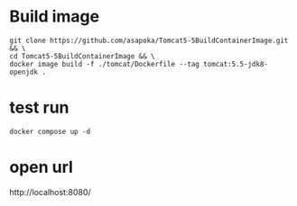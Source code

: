 # Build image

```
git clone https://github.com/asapoka/Tomcat5-5BuildContainerImage.git && \
cd Tomcat5-5BuildContainerImage && \
docker image build -f ./tomcat/Dockerfile --tag tomcat:5.5-jdk8-openjdk .
```

# test run
```
docker compose up -d
```

# open url

http://localhost:8080/
